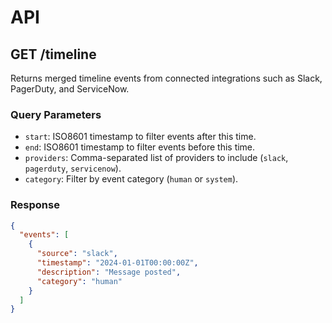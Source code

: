 # API

## GET /timeline

Returns merged timeline events from connected integrations such as Slack, PagerDuty, and ServiceNow.

### Query Parameters
- `start`: ISO8601 timestamp to filter events after this time.
- `end`: ISO8601 timestamp to filter events before this time.
- `providers`: Comma-separated list of providers to include (`slack`, `pagerduty`, `servicenow`).
- `category`: Filter by event category (`human` or `system`).

### Response
```json
{
  "events": [
    {
      "source": "slack",
      "timestamp": "2024-01-01T00:00:00Z",
      "description": "Message posted",
      "category": "human"
    }
  ]
}
```
